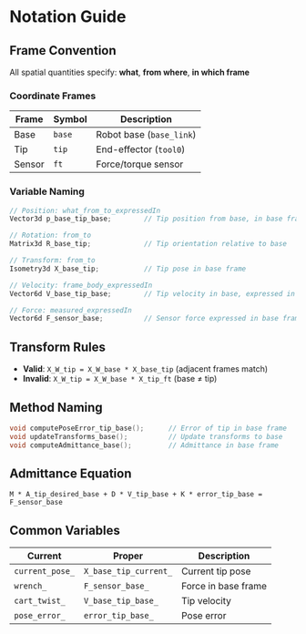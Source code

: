 # Notation Guide

## Frame Convention
All spatial quantities specify: **what**, **from where**, **in which frame**

### Coordinate Frames
| Frame | Symbol | Description |
|-------|--------|-------------|
| Base | `base` | Robot base (`base_link`) |
| Tip | `tip` | End-effector (`tool0`) |
| Sensor | `ft` | Force/torque sensor |

### Variable Naming
```cpp
// Position: what_from_to_expressedIn
Vector3d p_base_tip_base;        // Tip position from base, in base frame

// Rotation: from_to  
Matrix3d R_base_tip;             // Tip orientation relative to base

// Transform: from_to
Isometry3d X_base_tip;           // Tip pose in base frame

// Velocity: frame_body_expressedIn
Vector6d V_base_tip_base;        // Tip velocity in base, expressed in base

// Force: measured_expressedIn
Vector6d F_sensor_base;          // Sensor force expressed in base frame
```

## Transform Rules
- **Valid**: `X_W_tip = X_W_base * X_base_tip` (adjacent frames match)
- **Invalid**: `X_W_tip = X_W_base * X_tip_ft` (base ≠ tip)

## Method Naming
```cpp
void computePoseError_tip_base();      // Error of tip in base frame
void updateTransforms_base();          // Update transforms to base
void computeAdmittance_base();         // Admittance in base frame
```

## Admittance Equation
```
M * A_tip_desired_base + D * V_tip_base + K * error_tip_base = F_sensor_base
```

## Common Variables
| Current | Proper | Description |
|---------|--------|-------------|
| `current_pose_` | `X_base_tip_current_` | Current tip pose |
| `wrench_` | `F_sensor_base_` | Force in base frame |
| `cart_twist_` | `V_base_tip_base_` | Tip velocity |
| `pose_error_` | `error_tip_base_` | Pose error |